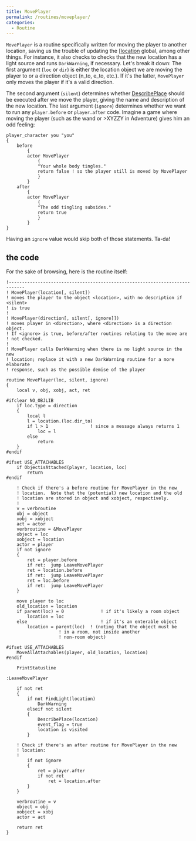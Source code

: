 ```yaml
---
title: MovePlayer
permalink: /routines/moveplayer/
categories: 
  - Routine
---
```


`MovePlayer` is a routine specifically written for moving the player to
another location, saving us the trouble of updating the
[[location](/globals/location/) global, among other things. For
instance, it also checks to checks that the new location has a light
source and runs `DarkWarning`, if necessary. Let's break it down:
The first argument (`loc` or `dir`) is either the location object we are
moving the player to or a direction object (n_to, e_to, etc.). If it's
the latter, `MovePlayer` only moves the player if it's a valid
direction.

The second argument (`silent`) determines whether
[DescribePlace](/guts/describeplace/) should be executed after we
move the player, giving the name and description of the new location.
The last argument (`ignore`) determines whether we want to run any
`player.before` or `player.after` code. Imagine a game where moving the
player (such as the wand or &gt;XYZZY in Adventure) gives him an odd
feeling:

    player_character you "you"
    {
        before
            {
            actor MovePlayer
                {
                "Your whole body tingles."
                return false ! so the player still is moved by MovePlayer
                }
            }
        after
            {
            actor MovePlayer
                {
                "The odd tingling subsides."
                return true
                }
            }
    }

Having an `ignore` value would skip both of those statements.
Ta-da!

## the code

For the sake of browsing, here is the routine itself:

    !----------------------------------------------------------------------------
    ! MovePlayer(location[, silent])
    ! moves the player to the object <location>, with no description if <silent>
    ! is true
    !
    ! MovePlayer(direction[, silent[, ignore]])
    ! moves player in <direction>, where <direction> is a direction object.
    ! If <ignore> is true, before/after routines relating to the move are
    ! not checked.
    !
    ! MovePlayer calls DarkWarning when there is no light source in the new
    ! location; replace it with a new DarkWarning routine for a more elaborate
    ! response, such as the possible demise of the player

    routine MovePlayer(loc, silent, ignore)
    {
        local v, obj, xobj, act, ret

    #ifclear NO_OBJLIB
        if loc.type = direction
        {
            local l
            l = location.(loc.dir_to)
            if l > 1                ! since a message always returns 1
                loc = l
            else
                return
        }
    #endif

    #ifset USE_ATTACHABLES
        if ObjectisAttached(player, location, loc)
            return
    #endif

        ! Check if there's a before routine for MovePlayer in the new
        ! location.  Note that the (potential) new location and the old
        ! location are stored in object and xobject, respectively.
        !
        v = verbroutine
        obj = object
        xobj = xobject
        act = actor
        verbroutine = &MovePlayer
        object = loc
        xobject = location
        actor = player
        if not ignore
        {
            ret = player.before
            if ret:  jump LeaveMovePlayer
            ret = location.before
            if ret:  jump LeaveMovePlayer
            ret = loc.before
            if ret:  jump LeaveMovePlayer
        }

        move player to loc
        old_location = location
        if parent(loc) = 0              ! if it's likely a room object
            location = loc
        else                            ! if it's an enterable object
            location = parent(loc)  ! (noting that the object must be
                        ! in a room, not inside another
                        ! non-room object)

    #ifset USE_ATTACHABLES
        MoveAllAttachables(player, old_location, location)
    #endif

        PrintStatusline

    :LeaveMovePlayer

        if not ret
        {
            if not FindLight(location)
                DarkWarning
            elseif not silent
            {
                DescribePlace(location)
                event_flag = true
                location is visited
            }

        ! Check if there's an after routine for MovePlayer in the new
        ! location:
        !
            if not ignore
            {
                ret = player.after
                if not ret
                    ret = location.after
            }
        }

        verbroutine = v
        object = obj
        xobject = xobj
        actor = act

        return ret
    }
